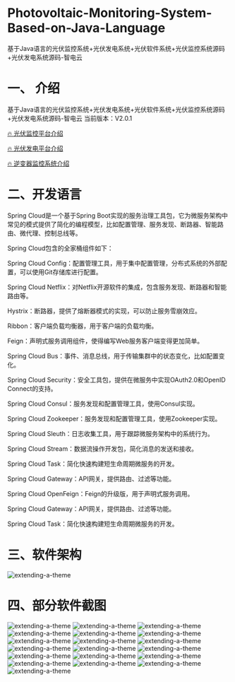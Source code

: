 # Photovoltaic-Monitoring-System-Based-on-Java-Language
基于Java语言的光伏监控系统+光伏发电系统+光伏软件系统+光伏监控系统源码+光伏发电系统源码-智电云
# 一、 介绍
基于Java语言的光伏监控系统+光伏发电系统+光伏软件系统+光伏监控系统源码+光伏发电系统源码-智电云
当前版本：V2.0.1
   
[🔥 光伏监控平台介绍](https://gitee.com/zhidian-cloud/guangfu)
   
[🔥 光伏发电平台介绍](https://gitee.com/zhidian-cloud/guangfu)

[🔥 逆变器监控系统介绍](https://gitee.com/zhidian-cloud/guangfu)

# 二、开发语言
Spring Cloud是一个基于Spring Boot实现的服务治理工具包，它为微服务架构中常见的模式提供了简化的编程模型，比如配置管理、服务发现、断路器、智能路由、微代理、控制总线等。

Spring Cloud包含的全家桶组件如下：

Spring Cloud Config：配置管理工具，用于集中配置管理，分布式系统的外部配置，可以使用Git存储库进行配置。

Spring Cloud Netflix：对Netflix开源软件的集成，包含服务发现、断路器和智能路由等。

Hystrix：断路器，提供了熔断器模式的实现，可以防止服务雪崩效应。

Ribbon：客户端负载均衡器，用于客户端的负载均衡。

Feign：声明式服务调用组件，使得编写Web服务客户端变得更加简单。

Spring Cloud Bus：事件、消息总线，用于传输集群中的状态变化，比如配置变化。

Spring Cloud Security：安全工具包，提供在微服务中实现OAuth2.0和OpenID Connect的支持。

Spring Cloud Consul：服务发现和配置管理工具，使用Consul实现。

Spring Cloud Zookeeper：服务发现和配置管理工具，使用Zookeeper实现。

Spring Cloud Sleuth：日志收集工具，用于跟踪微服务架构中的系统行为。

Spring Cloud Stream：数据流操作开发包，简化消息的发送和接收。

Spring Cloud Task：简化快速构建短生命周期微服务的开发。

Spring Cloud Gateway：API网关，提供路由、过滤等功能。

Spring Cloud OpenFeign：Feign的升级版，用于声明式服务调用。

Spring Cloud Gateway：API网关，提供路由、过滤等功能。

Spring Cloud Task：简化快速构建短生命周期微服务的开发。

# 三、软件架构
![extending-a-theme](/01架构.png)

# 四、部分软件截图
![extending-a-theme](/01.png)
![extending-a-theme](/02.png)
![extending-a-theme](/03.png)
![extending-a-theme](/04.png)
![extending-a-theme](/05.png)
![extending-a-theme](/06.png)
![extending-a-theme](/07.png)
![extending-a-theme](/08.png)
![extending-a-theme](/09.png)
![extending-a-theme](/10.png)
![extending-a-theme](/11.png)
![extending-a-theme](/12.png)
![extending-a-theme](/13.png)
![extending-a-theme](/14.png)
![extending-a-theme](/15.png)
![extending-a-theme](/16.png)
![extending-a-theme](/17.png)
![extending-a-theme](/18.png)
![extending-a-theme](/19.jpg)



